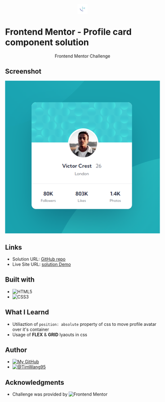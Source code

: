 <p align="center">
  <a href="https://www.frontendmentor.io/profile/TimWang95">
    <img src="./images/favicon-32x32.png" alt="圖片描述">
  </a>
</p>

# Frontend Mentor - Profile card component solution

<center>
<a herf="https://www.frontendmentor.io/challenges/profile-card-component-cfArpWshJ">Frontend Mentor Challenge</a>
</center>


## Screenshot

![screenshot](./design/profileCard.png)

## Links

- Solution URL: [GitHub repo](https://github.com/TimWang95/frontend-mentor-solutions/tree/main/01-qr-code-component-main)
- Live Site URL: [solution Demo](https://TimWang95.github.io/frontend-mentor-solutions/01-qr-code-component-main/)

## Built with
- ![HTML5](https://camo.githubusercontent.com/49fbb99f92674cc6825349b154b65aaf4064aec465d61e8e1f9fb99da3d922a1/68747470733a2f2f696d672e736869656c64732e696f2f62616467652f68746d6c352d2532334533344632362e7376673f7374796c653d666f722d7468652d6261646765266c6f676f3d68746d6c35266c6f676f436f6c6f723d7768697465)
- ![CSS3](https://camo.githubusercontent.com/e6b67b27998fca3bccf4c0ee479fc8f9de09d91f389cccfbe6cb1e29c10cfbd7/68747470733a2f2f696d672e736869656c64732e696f2f62616467652f637373332d2532333135373242362e7376673f7374796c653d666f722d7468652d6261646765266c6f676f3d63737333266c6f676f436f6c6f723d7768697465)

## What I Learnd

- Utiliaztion of `position: absolute` property of css to move profile avatar over it's container
- Usage of **FLEX** & **GRID** lyaouts in css


## Author
- [![My GitHub](https://camo.githubusercontent.com/843009ef549f1199c4d4682e94d2afa964a6e6b156669d2f823a949bdc3ae027/68747470733a2f2f696d672e736869656c64732e696f2f62616467652f47697468756225323050726f66696c652d3133313331333f7374796c653d666f722d7468652d6261646765266c6f676f3d676974687562266c6f676f436f6c6f723d7768697465)](https://github.com/TimWang95/frontend-mentor-solutions.git)
- [![@TimWang95](https://camo.githubusercontent.com/1ee177622c1f9c0a437d6bc2e1680ba9ee19632f4b3b5c29e24b71544f9850ab/68747470733a2f2f696d672e736869656c64732e696f2f62616467652f46454d25323050726f66696c652d6638663966383f7374796c653d666f722d7468652d6261646765266c6f676f3d46726f6e74656e642d4d656e746f72266c6f676f436f6c6f723d626c61636b)](https://www.frontendmentor.io/profile/TimWang95)



## Acknowledgments

- Challenge was provided by ![Frontend Mentor](https://www.frontendmentor.io/home)